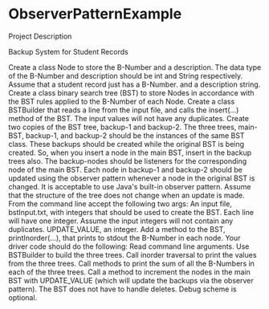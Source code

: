 # ObserverPatternExample

Project Description

Backup System for Student Records

Create a class Node to store the B-Number and a description. The data type of the B-Number and description should be int and String respectively. Assume that a student record just has a B-Number. and a description string.
Create a class binary search tree (BST) to store Nodes in accordance with the BST rules applied to the B-Number of each Node.
Create a class BSTBuilder that reads a line from the input file, and calls the insert(...) method of the BST. The input values will not have any duplicates.
Create two copies of the BST tree, backup-1 and backup-2. The three trees, main-BST, backup-1, and backup-2 should be the instances of the same BST class. These backups should be created while the original BST is being created. So, when you insert a node in the main BST, insert in the backup trees also.
The backup-nodes should be listeners for the corresponding node of the main BST.
Each node in backup-1 and backup-2 should be updated using the observer pattern whenever a node in the original BST is changed. It is acceptable to use Java's built-in observer pattern.
Assume that the structure of the tree does not change when an update is made.
From the command line accept the following two args:
An input file, bstInput.txt, with integers that should be used to create the BST. Each line will have one integer. Assume the input integers will not contain any duplicates.
UPDATE_VALUE, an integer.
Add a method to the BST, printInorder(...), that prints to stdout the B-Number in each node.
Your driver code should do the following:
Read command line arguments.
Use BSTBuilder to build the three trees.
Call inorder traversal to print the values from the three trees.
Call methods to print the sum of all the B-Numbers in each of the three trees.
Call a method to increment the nodes in the main BST with UPDATE_VALUE (which will update the backups via the observer pattern).
The BST does not have to handle deletes.
Debug scheme is optional.
